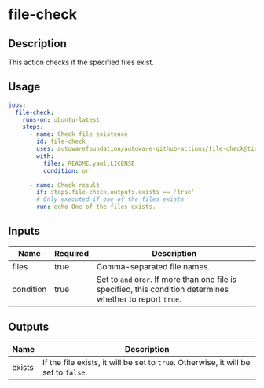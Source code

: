 # file-check

## Description

This action checks if the specified files exist.

## Usage

```yaml
jobs:
  file-check:
    runs-on: ubuntu-latest
    steps:
      - name: Check file existence
        id: file-check
        uses: autowarefoundation/autoware-github-actions/file-check@tier4/proposal
        with:
          files: README.yaml,LICENSE
          condition: or

      - name: Check result
        if: steps.file-check.outputs.exists == 'true'
        # Only executed if one of the files exists
        run: echo One of the files exists.
```

## Inputs

| Name      | Required | Description                                                                                                  |
| --------- | -------- | ------------------------------------------------------------------------------------------------------------ |
| files     | true     | Comma-separated file names.                                                                                  |
| condition | true     | Set to `and` or`or`. If more than one file is specified, this condition determines whether to report `true`. |

## Outputs

| Name   | Description                                                                         |
| ------ | ----------------------------------------------------------------------------------- |
| exists | If the file exists, it will be set to `true`. Otherwise, it will be set to `false`. |
